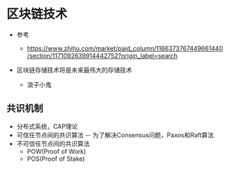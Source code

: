 # 区块链技术
- 参考
    - https://www.zhihu.com/market/paid_column/1166373767449661440/section/1171092639914442752?origin_label=search

- 区块链存储技术将是未来最伟大的存储技术
    - 浪子小鬼

## 共识机制
- 分布式系统，CAP理论
- 可信任节点间的共识算法 -- 为了解决Consensus问题，Paxos和Raft算法
- 不可信任节点间的共识算法
    - POW(Proof of Work)
    - POS(Proof of Stake)